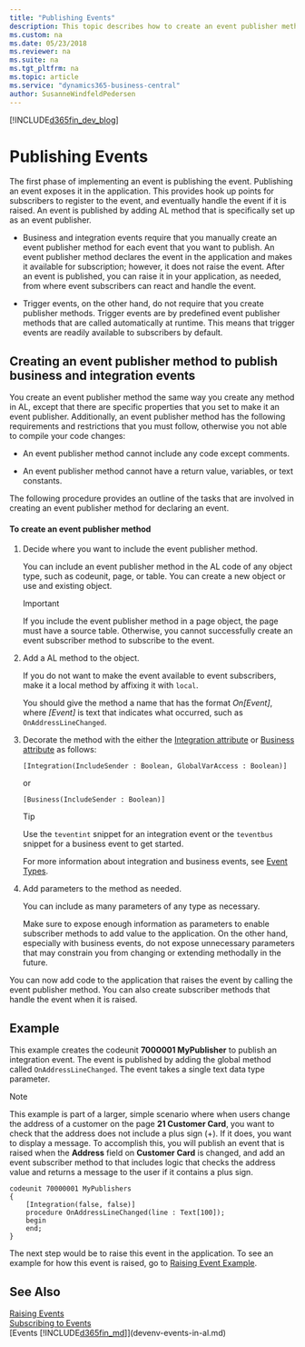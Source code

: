 ```yaml
---
title: "Publishing Events"
description: This topic describes how to create an event publisher method to publish business and integration events.
ms.custom: na
ms.date: 05/23/2018
ms.reviewer: na
ms.suite: na
ms.tgt_pltfrm: na
ms.topic: article
ms.service: "dynamics365-business-central"
author: SusanneWindfeldPedersen
---
```


[!INCLUDE[d365fin_dev_blog](includes/d365fin_dev_blog.md)]

# Publishing Events
The first phase of implementing an event is publishing the event. Publishing an event exposes it in the application. This provides hook up points for subscribers to register to the event, and eventually handle the event if it is raised. An event is published by adding AL method that is specifically set up as an event publisher.  

-   Business and integration events require that you manually create an event publisher method for each event that you want to publish. An event publisher method declares the event in the application and makes it available for subscription; however, it does not raise the event. After an event is published, you can raise it in your application, as needed, from where event subscribers can react and handle the event.  

-   Trigger events, on the other hand, do not require that you create publisher methods. Trigger events are by predefined event publisher methods that are called automatically at runtime. This means that trigger events are readily available to subscribers by default.  

## Creating an event publisher method to publish business and integration events  
 You create an event publisher method the same way you create any method in AL, except that there are specific properties that you set to make it an event publisher. Additionally, an event publisher method has the following requirements and restrictions that you must follow, otherwise you not able to compile your code changes:  

-   An event publisher method cannot include any code except comments.  

-   An event publisher method cannot have a return value, variables, or text constants.  

 The following procedure provides an outline of the tasks that are involved in creating an event publisher method for declaring an event. <!--NAV The tasks are performed from the [!INCLUDE[nav_dev_long](includes/nav_dev_long_md.md)]. For detailed step-by-step instructions for the tasks, see [Walkthrough: Publishing, Raising, and Subscribing to an Event in Microsoft Dynamics NAV](Walkthrough-Publishing-Raising-and-Subcribing-to-an-Event-in-Microsoft-Dynamics-NAV.md).-->  

#### To create an event publisher method  

1.  Decide where you want to include the event publisher method.  

    You can include an event publisher method in the AL code of any object type, such as codeunit, page, or table. You can create a new object or use and existing object.  

    >[!IMPORTANT]  
    >If you include the event publisher method in a page object, the page must have a source table. Otherwise, you cannot successfully create an event subscriber method to subscribe to the event.

2.  Add a AL method to the object.

    If you do not want to make the event available to event subscribers, make it a local method by affixing it with `local`.    

     You should give the method a name that has the format *On\[Event\]*, where *\[Event\]* is text that indicates what occurred, such as `OnAddressLineChanged`.  

3.  Decorate the method with the either the [Integration attribute](methods/devenv-integration-attribute.md) or [Business attribute](methods/devenv-business-attribute.md) as follows: 

    ```  
    [Integration(IncludeSender : Boolean, GlobalVarAccess : Boolean)] 
    ```
    or
    ```  
    [Business(IncludeSender : Boolean)] 
    ```  
    >[!TIP]  
    > Use the `teventint` snippet for an integration event or the `teventbus` snippet for a business event to get started.  

    For more information about integration and business events, see [Event Types](devenv-event-types.md).
4.  Add parameters to the method as needed.  

     You can include as many parameters of any type as necessary.  

     Make sure to expose enough information as parameters to enable subscriber methods to add value to the application. On the other hand, especially with business events, do not expose unnecessary parameters that may constrain you from changing or extending methodally in the future.  

 You can now add code to the application that raises the event by calling the event publisher method. You can also create subscriber methods that handle the event when it is raised. 

## <a name="PubEx"></a>Example
This example creates the codeunit **7000001 MyPublisher** to publish an integration event. The event is published by adding the global method called `OnAddressLineChanged`. The event takes a single text data type parameter.

>[!NOTE]
>This example is part of a larger, simple scenario where when users change the address of a customer on the page **21 Customer Card**, you want to check that the address does not include a plus sign (+). If it does, you want to display a message. To accomplish this, you will publish an event that is raised when the **Address** field on **Customer Card** is changed, and add an event subscriber method to that includes logic that checks the address value and returns a message to the user if it contains a plus sign.

```
codeunit 70000001 MyPublishers
{
    [Integration(false, false)]
    procedure OnAddressLineChanged(line : Text[100]);
    begin  
    end;
}
```
The next step would be to raise this event in the application. To see an example for how this event is raised, go to [Raising Event Example](devenv-raising-events.md#RaisingEventEx).

## See Also  
 [Raising Events](devenv-Raising-Events.md)   
 [Subscribing to Events](devenv-Subscribing-to-Events.md)   
 [Events [!INCLUDE[d365fin_md](includes/d365fin_md.md)]](devenv-events-in-al.md)   
